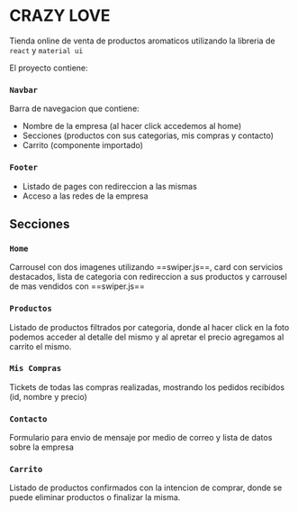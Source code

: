 # CRAZY LOVE

Tienda online de venta de productos aromaticos utilizando la libreria de `react` y `material ui`

El proyecto contiene:

### `Navbar`

Barra de navegacion que contiene:

* Nombre de la empresa (al hacer click accedemos al home)
* Secciones (productos con sus categorias, mis compras y contacto)
* Carrito (componente importado)

### `Footer`

* Listado de pages con redireccion a las mismas
* Acceso a las redes de la empresa

## Secciones

### `Home`

Carrousel con dos imagenes utilizando ==swiper.js==, card con servicios destacados, lista de categoria con redireccion a sus productos y carrousel de mas vendidos con  ==swiper.js==

### `Productos`

Listado de productos filtrados por categoria, donde al hacer click en la foto podemos acceder al detalle del mismo y al apretar el precio agregamos al carrito el mismo.

### `Mis Compras`

Tickets de todas las compras realizadas, mostrando los pedidos recibidos (id, nombre y precio)

### `Contacto`

Formulario para envio de mensaje por medio de correo y lista de datos sobre la empresa

### `Carrito`

Listado de productos confirmados con la intencion de comprar, donde se puede eliminar productos o finalizar la misma.
